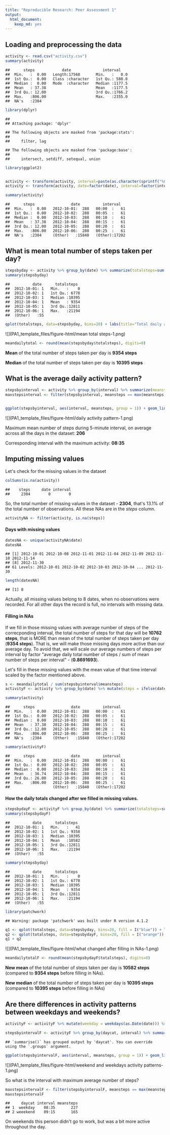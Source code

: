 ```yaml
---
title: "Reproducible Research: Peer Assessment 1"
output: 
  html_document: 
    keep_md: yes
---
```



## Loading and preprocessing the data


```r
activity <- read.csv("activity.csv")
summary(activity)
```

```
##      steps            date              interval     
##  Min.   :  0.00   Length:17568       Min.   :   0.0  
##  1st Qu.:  0.00   Class :character   1st Qu.: 588.8  
##  Median :  0.00   Mode  :character   Median :1177.5  
##  Mean   : 37.38                      Mean   :1177.5  
##  3rd Qu.: 12.00                      3rd Qu.:1766.2  
##  Max.   :806.00                      Max.   :2355.0  
##  NA's   :2304
```

```r
library(dplyr)
```

```
## 
## Attaching package: 'dplyr'
```

```
## The following objects are masked from 'package:stats':
## 
##     filter, lag
```

```
## The following objects are masked from 'package:base':
## 
##     intersect, setdiff, setequal, union
```

```r
library(ggplot2)


activity <- transform(activity, interval=paste(as.character(sprintf("%02d", interval%/%100)), as.character(sprintf("%02d", interval%%100)), sep=":"))
activity <- transform(activity, date=factor(date), interval=factor(interval))

summary(activity)
```

```
##      steps                date          interval    
##  Min.   :  0.00   2012-10-01:  288   00:00  :   61  
##  1st Qu.:  0.00   2012-10-02:  288   00:05  :   61  
##  Median :  0.00   2012-10-03:  288   00:10  :   61  
##  Mean   : 37.38   2012-10-04:  288   00:15  :   61  
##  3rd Qu.: 12.00   2012-10-05:  288   00:20  :   61  
##  Max.   :806.00   2012-10-06:  288   00:25  :   61  
##  NA's   :2304     (Other)   :15840   (Other):17202
```



## What is mean total number of steps taken per day?

```r
stepsbyday <- activity %>% group_by(date) %>% summarize(totalsteps=sum(steps, na.rm=TRUE))
summary(stepsbyday)
```

```
##          date      totalsteps   
##  2012-10-01: 1   Min.   :    0  
##  2012-10-02: 1   1st Qu.: 6778  
##  2012-10-03: 1   Median :10395  
##  2012-10-04: 1   Mean   : 9354  
##  2012-10-05: 1   3rd Qu.:12811  
##  2012-10-06: 1   Max.   :21194  
##  (Other)   :55
```

```r
qplot(totalsteps, data=stepsbyday, bins=20) + labs(title="Total daily activity", x="total number of steps", y="count")
```

![](PA1_template_files/figure-html/mean total steps-1.png)<!-- -->

```r
meandailytotal <- round(mean(stepsbyday$totalsteps), digits=0)
```

**Mean** of the total number of steps taken per day is **9354 steps**

**Median** of the total number of steps taken per day is **10395 steps**



## What is the average daily activity pattern?

```r
stepsbyinterval <- activity %>% group_by(interval) %>% summarize(meansteps=round(  mean(steps, na.rm=TRUE), digits=0))
maxstepsinterval <- filter(stepsbyinterval, meansteps == max(meansteps))


ggplot(stepsbyinterval, aes(interval, meansteps, group = 1)) + geom_line() + geom_vline(xintercept=maxstepsinterval$interval, color="red") + labs(title="Daily activity pattern", x="5-mins time interval", y="average number of steps")  + scale_x_discrete(breaks=c("00:00","06:00","08:35","12:00","16:00","20:00", "23:00"))
```

![](PA1_template_files/figure-html/daily activity pattern-1.png)<!-- -->

Maximum mean number of steps during 5-minute interval, on average across all the days in the dataset: **206**

Corresponding interval with the maximum activity: **08:35**



## Imputing missing values
Let's check for the missing values in the dataset

```r
colSums(is.na(activity))
```

```
##    steps     date interval 
##     2304        0        0
```

So, the total number of missing values in the dataset - **2304**, that's 13.1% of the total number of observations.
All these NAs are in the *steps* column.


```r
activityNA <- filter(activity, is.na(steps))
```

#### Days with missing values

```r
datesNA <- unique(activityNA$date)
datesNA
```

```
## [1] 2012-10-01 2012-10-08 2012-11-01 2012-11-04 2012-11-09 2012-11-10 2012-11-14
## [8] 2012-11-30
## 61 Levels: 2012-10-01 2012-10-02 2012-10-03 2012-10-04 ... 2012-11-30
```

```r
length(datesNA)
```

```
## [1] 8
```

Actually, all missing values belong to 8 dates, when no observations were recorded.
For all other days the record is full, no intervals with missing data.


#### Filling in NAs
If we fill in those missing values with average number of steps of the correcponding interval, the total number of steps for that day will be **10762 steps**, that is MORE than mean of the total number of steps taken per day (**9354 steps**). That is, we will make those missing days more active than our average day. To avoid that, we will scale our average numbers of steps per interval by factor "average daily total number of steps / sum of mean number of steps per interval" - (**0.8691693**).

Let's fill in these missing values with the mean value of that time interval scaled by the factor mentioned above.


```r
s <- meandailytotal / sum(stepsbyinterval$meansteps)
activityF <- activity %>% group_by(date) %>% mutate(steps = ifelse(date %in% datesNA, round(stepsbyinterval$meansteps * s, digits=0), steps)) %>% as.data.frame

summary(activity)
```

```
##      steps                date          interval    
##  Min.   :  0.00   2012-10-01:  288   00:00  :   61  
##  1st Qu.:  0.00   2012-10-02:  288   00:05  :   61  
##  Median :  0.00   2012-10-03:  288   00:10  :   61  
##  Mean   : 37.38   2012-10-04:  288   00:15  :   61  
##  3rd Qu.: 12.00   2012-10-05:  288   00:20  :   61  
##  Max.   :806.00   2012-10-06:  288   00:25  :   61  
##  NA's   :2304     (Other)   :15840   (Other):17202
```

```r
summary(activityF)
```

```
##      steps                date          interval    
##  Min.   :  0.00   2012-10-01:  288   00:00  :   61  
##  1st Qu.:  0.00   2012-10-02:  288   00:05  :   61  
##  Median :  0.00   2012-10-03:  288   00:10  :   61  
##  Mean   : 36.74   2012-10-04:  288   00:15  :   61  
##  3rd Qu.: 26.00   2012-10-05:  288   00:20  :   61  
##  Max.   :806.00   2012-10-06:  288   00:25  :   61  
##                   (Other)   :15840   (Other):17202
```


#### How the daily totals changed after we filled in missing values.


```r
stepsbydayF <- activityF %>% group_by(date) %>% summarize(totalsteps=sum(steps, na.rm=TRUE))
summary(stepsbydayF)
```

```
##          date      totalsteps   
##  2012-10-01: 1   Min.   :   41  
##  2012-10-02: 1   1st Qu.: 9358  
##  2012-10-03: 1   Median :10395  
##  2012-10-04: 1   Mean   :10582  
##  2012-10-05: 1   3rd Qu.:12811  
##  2012-10-06: 1   Max.   :21194  
##  (Other)   :55
```

```r
summary(stepsbyday)
```

```
##          date      totalsteps   
##  2012-10-01: 1   Min.   :    0  
##  2012-10-02: 1   1st Qu.: 6778  
##  2012-10-03: 1   Median :10395  
##  2012-10-04: 1   Mean   : 9354  
##  2012-10-05: 1   3rd Qu.:12811  
##  2012-10-06: 1   Max.   :21194  
##  (Other)   :55
```

```r
library(patchwork)
```

```
## Warning: package 'patchwork' was built under R version 4.1.2
```

```r
q1 <- qplot(totalsteps, data=stepsbyday, bins=20, fill = I("blue")) + labs(title="Total daily activity WITH NAs", x="total number of steps", y="count")
q2 <- qplot(totalsteps, data=stepsbydayF, bins=20, fill = I("orange")) + labs(title="Total daily activity WITHOUT NAs", x="total number of steps", y="count")
q1 + q2
```

![](PA1_template_files/figure-html/what changed after filling in NAs-1.png)<!-- -->

```r
meandailytotalF <- round(mean(stepsbydayF$totalsteps), digits=0)
```

**New mean** of the total number of steps taken per day is **10582 steps** (compared to **9354 steps** before filling in NAs).

**New median** of the total number of steps taken per day is **10395 steps** (compared to **10395 steps** before filling in NAs)




## Are there differences in activity patterns between weekdays and weekends?

```r
activityF <- activityF %>% mutate(weekday = weekdays(as.Date(date))) %>% mutate(daycat = factor(1*(weekday %in% c("Saturday", "Sunday")), labels = c("weekday","weeekend")))

stepsbyintervalF <- activityF %>% group_by(daycat, interval) %>% summarize(meansteps=round(mean(steps), digits=0))
```

```
## `summarise()` has grouped output by 'daycat'. You can override using the `.groups` argument.
```

```r
ggplot(stepsbyintervalF, aes(interval, meansteps, group = 1)) + geom_line() + facet_wrap(daycat ~.) + labs(title="Daily activity pattern", x="5-mins time interval", y="average number of steps")  + scale_x_discrete(breaks=c("00:00","06:00","08:35","12:00","16:00","20:00", "23:00"))
```

![](PA1_template_files/figure-html/weekend and weekdays activity patterns-1.png)<!-- -->

So what is the interval with maximum average number of steps?


```r
maxstepsintervalF <- filter(stepsbyintervalF, meansteps == max(meansteps))  %>% as.data.frame
maxstepsintervalF
```

```
##     daycat interval meansteps
## 1  weekday    08:35       227
## 2 weeekend    09:15       165
```
On weekends this person didn't go to work, but was a bit more active throughout the day.
